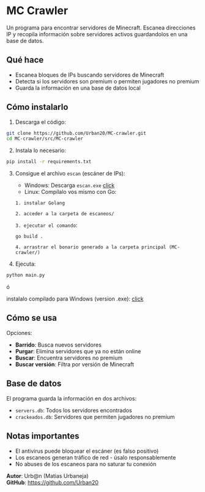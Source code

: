 # MC Crawler

Un programa para encontrar servidores de Minecraft. Escanea direcciones IP y recopila información sobre servidores activos guardandolos en una base de datos.

## Qué hace

- Escanea bloques de IPs buscando servidores de Minecraft
- Detecta si los servidores son premium o permiten jugadores no premium
- Guarda la información en una base de datos local

## Cómo instalarlo

1. Descarga el código:
```bash
git clone https://github.com/Urban20/MC-crawler.git
cd MC-crawler/src/MC-crawler
```

2. Instala lo necesario:
```bash
pip install -r requirements.txt
```

3. Consigue el archivo `escan` (escáner de IPs):
   - Windows: Descarga `escan.exe` [click](https://github.com/Urban20/MC-crawler/releases)
   - Linux: Compílalo vos mismo con Go:

   `1. instalar Golang`

   `2. acceder a la carpeta de escaneos/`

   `3. ejecutar el comando`: 
   ```
   go build .
   
   ```
   `4. arrastrar el bonario generado a la carpeta principal (MC-crawler/)`
   
   

4. Ejecuta:
```bash
python main.py
```
ó

instalalo compilado para Windows (version .exe): [click](https://github.com/Urban20/MC-crawler/releases)

## Cómo se usa

Opciones: 

- **Barrido**: Busca nuevos servidores
- **Purgar**: Elimina servidores que ya no están online
- **Buscar**: Encuentra servidores no premium
- **Buscar versión**: Filtra por versión de Minecraft

## Base de datos

El programa guarda la información en dos archivos:
- `servers.db`: Todos los servidores encontrados
- `crackeados.db`: Servidores que permiten jugadores no premium

## Notas importantes

- El antivirus puede bloquear el escáner (es falso positivo)
- Los escaneos generan tráfico de red - úsalo responsablemente
- No abuses de los escaneos para no saturar tu conexión

**Autor**: Urb@n (Matias Urbaneja)  
**GitHub**: https://github.com/Urban20
